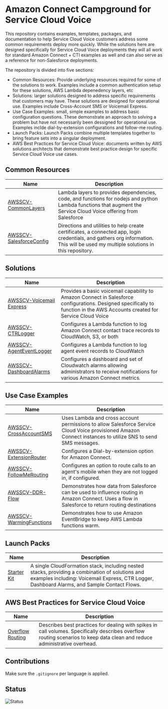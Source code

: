# Amazon Connect Campground for Service Cloud Voice

This repository contains examples, templates, packages, and documentation to help Service Cloud Voice customers address some common requirements deploy more quickly. While the solutions here are designed specifically for Service Cloud Voice deployments they will all work for standard Amazon Connect + CTI examples as well and can also serve as a reference for non-Salesforce deployments. 

The repository is divided into five sections:
- Common Resources: Provide underlying resources required for some of the solutions to work. Examples include a common authentication setup for these solutions, AWS Lambda depenedency layers, etc
- Solutions: larger solutions designed to address specific requirements that customers may have. These solutions are designed for operational use. Examples include Cross-Account SMS or Voicemail Express.
- Use Case Examples: small, simple examples to address basic configuration questions. These demonstrate an approach to solving a problem but have not necessarily been dessigned for operational use. Examples inclde dial-by-extension configurations and follow-me routing.
- Launch Packs: Launch Packs combine multiple templates together to bring feature sets into a singular deployment.
- AWS Best Practices for Service Cloud Voice: documents written by AWS solutions architects that demonstrate best practice design for specific Service Cloud Voice use cases.

## Common Resources

| Name | Description |
| ---- | ----------- |
| [AWSSCV-CommonLayers](Common/AWSSCV-CommonLayers) | Lambda layers to provides dependencies, code, and functions for nodejs and python Lambda functions that augment the Service Cloud Voice offering from Salesforce |
| [AWSSCV-SalesforceConfig](Common/AWSSCV-SalesforceConfig) | Directions and utilities to help create certificates, a connected app, login credentials, and gathers org information. This  will be used my multiple solutions in this repository.

## Solutions

| Name | Description |
| ---- | ----------- |
| [AWSSCV-Voicemail Express](Solutions/AWSSCV-VoicemailExpress) | Provides a basic voicemail capability to Amazon Connect in Salesforce configurations. Designed specifically to function in the AWS Accounts created for Service Cloud Voice |
| [AWSSCV-CTRLogger](Solutions/AWSSCV-CTRLogger) | Configures a Lambda function to log Amazon Connect contact trace records to CloudWatch, S3, or both |
| [AWSSCV-AgentEventLogger](Solutions/AWSSCV-AgentEventLogger) | Configures a Lambda function to log agent event records to CloudWatch |
| [AWSSCV-DashboardAlarms](Solutions/AWSSCV-DashboardAlarms) | Configures a dashboard and set of Cloudwatch alarms allowing administrators to receive notifications for various Amazon Connect metrics. |

## Use Case Examples

| Name | Description |
| ---- | ----------- |
| [AWSSCV-CrossAccountSMS](Examples/AWSSCV-CrossAccountSMS) | Uses Lambda and cross account permissions to allow Salesforce Service Cloud Voice provisioned Amazon Connect instances to utilize SNS to send SMS messages. |
| [AWSSCV-ExtensionRouter](Examples/AWSSCV-ExtensionRouting)  | Configures a Dial-by-extension option for Amazon Connect. |
| [AWSSCV-FollowMeRouting](Examples/AWSSCV-FollowMeRouting) | Configures an option to route calls to an agent's mobile when they are not logged in, if configured. |
| [AWSSCV-DDR-Flow](Examples/AWSSCV-DataDirectedRouting-FlowRouting) | Demonstrates how data from Salesforce can be used to influence routing in Amazon Connect. Uses a flow in Salesforce to return routing destinations ||
| [AWSSCV-WarmingFunctions](Examples/AWSSCV-WarmingFunctions) |  Demonstrates how to use Amazon EventBridge to keep AWS Lambda functions warm. |

## Launch Packs
| Name | Description |
| ---- | ----------- |
| [Starter Kit](Stacks/AWSSCV-LaunchPack) | A single CloudFormation stack, including nested stacks, providing a combination of solutions and examples including: Voicemail Express, CTR Logger, Dashboard Alarms, and Sample Contact Flows. |

## AWS Best Practices for Service Cloud Voice
| Name | Description |
| ---- | ----------- |
| [Overflow Routing](BestPractices/OverflowRouting.md) |Describes best practices for dealing with spikes in call volumes. Specifically describes overflow routing scenarios to keep data clean and reduce administrative overhead.|



## Contributions

Make sure the `.gitignore` per language is applied.

## Status
![Status](https://codebuild.us-west-2.amazonaws.com/badges?uuid=eyJlbmNyeXB0ZWREYXRhIjoiVlBLcm9mQlRQV01ZbDRES1FwM3JRNVlJYzB0MlNYYzN1V25weU9CSUN1ckxHQWFTbitsRFo2RHUzR3FDblJjZjR5ZnJhY2F6VHBYSEtVaXcwcVNKVXM0PSIsIml2UGFyYW1ldGVyU3BlYyI6IklPR2ExNWp1MnN6T1pYZ3MiLCJtYXRlcmlhbFNldFNlcmlhbCI6MX0%3D&branch=master)
